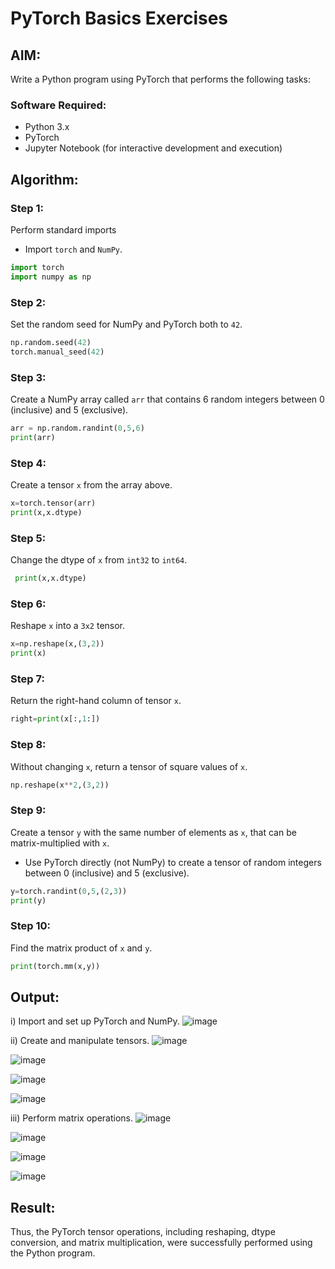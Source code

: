 # PyTorch Basics Exercises

## AIM:
Write a Python program using PyTorch that performs the following tasks:

### Software Required:
- Python 3.x
- PyTorch
- Jupyter Notebook (for interactive development and execution)

## Algorithm:

### Step 1:
Perform standard imports
- Import `torch` and `NumPy`.

```python
import torch
import numpy as np
```

### Step 2:
Set the random seed for NumPy and PyTorch both to `42`.

```python
np.random.seed(42)
torch.manual_seed(42)
```

### Step 3:
Create a NumPy array called `arr` that contains 6 random integers between 0 (inclusive) and 5 (exclusive).

```python
arr = np.random.randint(0,5,6)
print(arr)
```

### Step 4:
Create a tensor `x` from the array above.

```python
x=torch.tensor(arr)
print(x,x.dtype)
```

### Step 5:
Change the dtype of `x` from `int32` to `int64`.

```python
 print(x,x.dtype)
```

### Step 6:
Reshape `x` into a `3x2` tensor.

```python
x=np.reshape(x,(3,2))
print(x)
```

### Step 7:
Return the right-hand column of tensor `x`.

```python
right=print(x[:,1:])
```

### Step 8:
Without changing `x`, return a tensor of square values of `x`.

```python
np.reshape(x**2,(3,2))
```

### Step 9:
Create a tensor `y` with the same number of elements as `x`, that can be matrix-multiplied with `x`.
- Use PyTorch directly (not NumPy) to create a tensor of random integers between 0 (inclusive) and 5 (exclusive).

```python
y=torch.randint(0,5,(2,3))
print(y)
```

### Step 10:
Find the matrix product of `x` and `y`.

```python
print(torch.mm(x,y))
```

## Output:
i) Import and set up PyTorch and NumPy.
![image](https://github.com/user-attachments/assets/6a6c8de4-370a-4094-9e1a-e8c094c3036e)

ii) Create and manipulate tensors.
![image](https://github.com/user-attachments/assets/40a4d58d-eb59-421d-acac-7432fe5fb6c0)

![image](https://github.com/user-attachments/assets/aaf8bd07-91e4-47e1-81a5-ee92ef45dd5a)

![image](https://github.com/user-attachments/assets/b4faf9b5-b15a-43af-99a7-adcb3f93df81)

![image](https://github.com/user-attachments/assets/9e8708f7-45ee-431f-be3b-34ee5c193108)

iii) Perform matrix operations.
![image](https://github.com/user-attachments/assets/5c402f88-ab43-4828-9f74-430a1645a850)

![image](https://github.com/user-attachments/assets/c7c547a7-cb27-48db-b13a-ea8ed109ec1c)

![image](https://github.com/user-attachments/assets/4fbb9f83-754a-4307-9c59-5d940cea9331)

![image](https://github.com/user-attachments/assets/bed85bdf-5b92-4385-bd00-239b8e643324)



## Result:
Thus, the PyTorch tensor operations, including reshaping, dtype conversion, and matrix multiplication, were successfully performed using the Python program.
